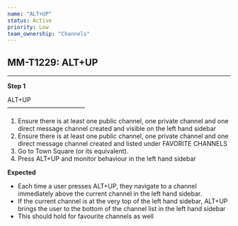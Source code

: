 ```yaml
---
name: "ALT+UP"
status: Active
priority: Low
team_ownership: "Channels"
---
```


## MM-T1229: ALT+UP

---

**Step 1**

ALT+UP\
–––––––––––––––––––––––––

1. Ensure there is at least one public channel, one private channel and one direct message channel created and visible on the left hand sidebar
2. Ensure there is at least one public channel, one private channel and one direct message channel created and listed under FAVORITE CHANNELS
3. Go to Town Square (or its equivalent).
4. Press ALT+UP and monitor behaviour in the left hand sidebar

**Expected**

- Each time a user presses ALT+UP, they navigate to a channel immediately above the current channel in the left hand sidebar.
- If the current channel is at the very top of the left hand sidebar, ALT+UP brings the user to the bottom of the channel list in the left hand sidebar
- This should hold for favourite channels as well
